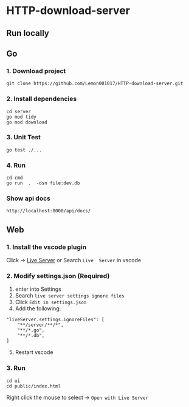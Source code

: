 # HTTP-download-server

## Run locally

## Go

### 1. Download project

```shell
git clone https://github.com/Lemon001017/HTTP-download-server.git
```

### 2. Install dependencies

```shell
cd server
go mod tidy
go mod download
```

### 3. Unit Test

```shell
go test ./...
```

### 4. Run

```shell
cd cmd
go run  .  -dsn file:dev.db
```

### Show api docs

```shell
http://localhost:8000/api/docs/
```

## Web

### 1. Install the vscode plugin

Click -> [Live Server](https://marketplace.visualstudio.com/items?itemName=ritwickdey.LiveServer) or Search `Live 
Server` in vscode

### 2. Modify settings.json (Required)

1. enter into Settings
2. Search `live server settings ignore files`
3. Click `Edit in settings.json`
4. Add the following:

```
"liveServer.settings.ignoreFiles": [
    "**/server/**/*",
    "**/*.go",
    "**/*.db",
]
```

5. Restart vscode

### 3. Run

```shell
cd ui
cd public/index.html
```

Right click the mouse to select -> `Open with Live Server`
